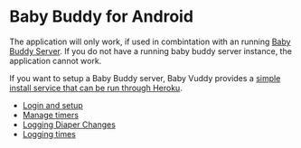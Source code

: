 # Baby Buddy for Android

The application will only work, if used in combintation with an running
[Baby Buddy Server](https://docs.baby-buddy.net/). If you do not have
a running baby buddy server instance, the application cannot work.

If you want to setup a Baby Buddy server, Baby Vuddy provides a [simple
install service that can be run through Heroku](https://elements.heroku.com/buttons/cdubz/babybuddy).

- [Login and setup](./login.md)
- [Manage timers](./timers.md)
- [Logging Diaper Changes](./diaper.md)
- [Logging times](./logging.md)
